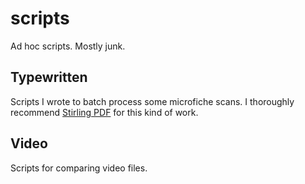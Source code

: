 # scripts
Ad hoc scripts. Mostly junk.

## Typewritten

Scripts I wrote to batch process some microfiche scans. I thoroughly recommend [Stirling PDF](https://github.com/Stirling-Tools/Stirling-PDF) for this kind of work.

## Video

Scripts for comparing video files.
